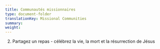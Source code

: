 ```yaml
---
title: Communautés missionnaires
type: document-folder
translationKey: Missional Communities
summary: 
weight: 
---
```

2. Partagez un repas - célébrez la vie, la mort et la résurrection de Jésus